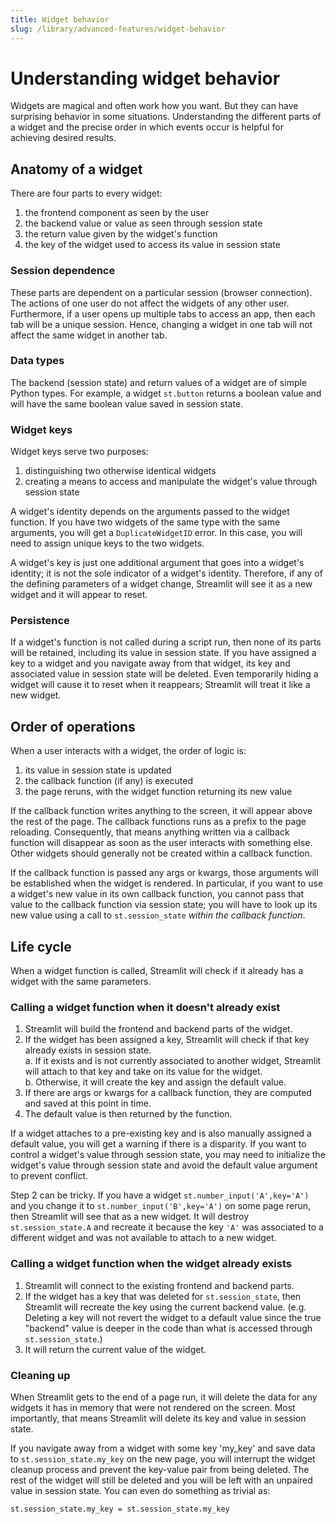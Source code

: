 ```yaml
---
title: Widget behavior
slug: /library/advanced-features/widget-behavior
---
```


# Understanding widget behavior

Widgets are magical and often work how you want. But they can have surprising
behavior in some situations. Understanding the different parts of a widget and
the precise order in which events occur is helpful for achieving desired
results.

## Anatomy of a widget

There are four parts to every widget:

1. the frontend component as seen by the user
2. the backend value or value as seen through session state
3. the return value given by the widget's function
4. the key of the widget used to access its value in session state

### Session dependence

These parts are dependent on a particular session (browser connection). The
actions of one user do not affect the widgets of any other user. Furthermore, if
a user opens up multiple tabs to access an app, then each tab will be a unique
session. Hence, changing a widget in one tab will not affect the same widget in
another tab.

### Data types

The backend (session state) and return values of a widget are of simple Python
types. For example, a widget `st.button` returns a boolean value and will have
the same boolean value saved in session state.

### Widget keys

Widget keys serve two purposes:

1. distinguishing two otherwise identical widgets
2. creating a means to access and manipulate the widget's value through session
   state

A widget's identity depends on the arguments passed to the widget function. If
you have two widgets of the same type with the same arguments, you will get a
`DuplicateWidgetID` error. In this case, you will need to assign unique keys to
the two widgets.

<Note>

A widget's key is just one additional argument that goes into a widget's
identity; it is not the sole indicator of a widget's identity. Therefore, if any
of the defining parameters of a widget change, Streamlit will see it as a new
widget and it will appear to reset.

</Note>

[//]: # "TODO example with slider and changing min/max"

### Persistence

If a widget's function is not called during a script run, then none of
its parts will be retained, including its value in session state. If you have
assigned a key to a widget and you navigate away from that widget, its key and
associated value in session state will be deleted. Even temporarily hiding a
widget will cause it to reset when it reappears; Streamlit will treat it
like a new widget.

## Order of operations

When a user interacts with a widget, the order of logic is:

1. its value in session state is updated
2. the callback function (if any) is executed
3. the page reruns, with the widget function returning its new value

<Note>

If the callback function writes anything to the screen, it will appear above the
rest of the page. The callback functions runs as a prefix to the page reloading.
Consequently, that means anything written via a callback function will disappear
as soon as the user interacts with something else. Other widgets should
generally not be created within a callback function.

</Note>

<Note>

If the callback function is passed any args or kwargs, those arguments will be
established when the widget is rendered. In particular, if you want to use a
widget's new value in its own callback function, you cannot pass that value to
the callback function via session state; you will have to look up its new value
using a call to `st.session_state` _within the callback function_.

</Note>

[//]: # "TODO: simple example and form example"

## Life cycle

When a widget function is called, Streamlit will check if it already has a
widget with the same parameters.

### Calling a widget function when it doesn't already exist

1. Streamlit will build the frontend and backend parts of the widget.
2. If the widget has been assigned a key, Streamlit will check if that key
   already exists in session state.  
    a. If it exists and is not currently associated to another widget, Streamlit
   will attach to that key and take on its value for the widget.  
    b. Otherwise, it will create the key and assign the default value.
3. If there are args or kwargs for a callback function, they are computed and
   saved at this point in time.
4. The default value is then returned by the function.

<Note>

If a widget attaches to a pre-existing key and is also manually assigned a
default value, you will get a warning if there is a disparity. If you want to
control a widget's value through session state, you may need to initialize the
widget's value through session state and avoid the default value argument to
prevent conflict.

</Note>

<Note>

Step 2 can be tricky. If you have a widget `st.number_input('A',key='A')` and
you change it to `st.number_input('B',key='A')` on some page rerun, then
Streamlit will see that as a new widget. It will destroy `st.session_state.A`
and recreate it because the key `'A'` was associated to a different widget and
was not available to attach to a new widget.

</Note>

[//]: # "TODO: simple example and multipage example"

### Calling a widget function when the widget already exists

1. Streamlit will connect to the existing frontend and backend parts.
2. If the widget has a key that was deleted for `st.session_state`, then
   Streamlit will recreate the key using the current backend value. (e.g.
   Deleting a key will not revert the widget to a default value since the true
   "backend" value is deeper in the code than what is accessed through
   `st.session_state`.)
3. It will return the current value of the widget.

[//]: # "TODO: Examples with the key copy workaround and pseudo key workflow"

### Cleaning up

When Streamlit gets to the end of a page run, it will delete the data for any
widgets it has in memory that were not rendered on the screen. Most importantly,
that means Streamlit will delete its key and value in session state.

<Note>

If you navigate away from a widget with some key 'my_key' and save data to
`st.session_state.my_key` on the new page, you will interrupt the widget
cleanup process and prevent the key-value pair from being deleted. The rest of
the widget will still be deleted and you will be left with an unpaired value in
session state. You can even do something as trivial as:

```
st.session_state.my_key = st.session_state.my_key
```

</Note>
